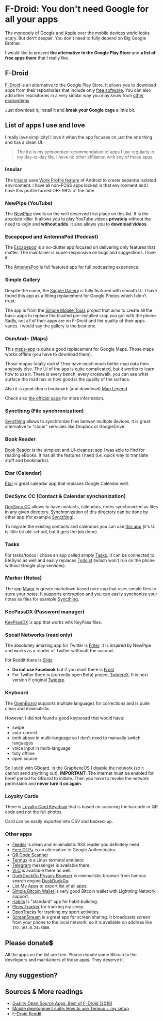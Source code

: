 # F-Droid: You don't need Google for all your apps

The monopoly of Google and Apple over the mobile devices world looks scary. But don\'t despair. You don\'t need to fully depend on Big Google Brother.

I would like to present **the alternative to the Google Play Store** and **a list of free apps there** that I really like.

## F-Droid

[F-Droid](https://f-droid.org/) is an alternative to the Google Play Store. It allows you to download apps from their repositories that include only [free software](https://f-droid.org/en/docs/FAQ_-_General/#why-isnt-my-favourite-app-included). You can also add other repositories in a very similar way you may know from [other ecosystems](https://en.wikipedia.org/wiki/Software_repository).

Just download it, install it and **break your Google cage** a little bit.

## List of apps I use and love

I really love simplicity! I love it when the app focuses on just the one thing and has a clean UI.

> The list is my *opinionated* recommendation of apps I use regularly in my day-to-day life. I have no other affiliation with any of those apps.

### Insular
The [Insular](https://f-droid.org/en/packages/com.oasisfeng.island.fdroid/) uses [Work Profile feature](https://support.google.com/work/android/answer/6191949?hl=en) of Android to create separate isolated environment. I have all non-FOSS apps locked in that environment and I have this profile turned OFF 99% of the time.

### NewPipe (YouTube)

The [NewPipe](https://f-droid.org/en/packages/org.schabi.newpipe/) dwells on the well deserved first place on this list. It is the absolute killer. It allows you to play YouTube videos **privately** without the need to login and **without adds**. It also allows you to **download videos**.

### Escapepod and AntennaPod (Podcast)

The [Escapepod](https://f-droid.org/en/packages/org.y20k.escapepod/) is a no-clutter app focused on delivering only features that matter. The maintainer is super-responsive on bugs and suggestions. I love it.

The [AntennaPod](https://f-droid.org/en/packages/de.danoeh.antennapod/) is full featured app for full podcasting experience. 

### Simple Gallery

Despite the name, the [Simple Gallery](https://f-droid.org/en/packages/com.simplemobiletools.gallery.pro/) is fully featured with smooth UI. I have found this app as a fitting replacement for Google Photos which I don\'t trust.

The app is from the [Simple Mobile Tools](https://www.simplemobiletools.com/) project that aims to create all the basic apps to replace the bloated pre-installed crap you got with the phone. Sadly, not all of their apps are on F-Droid and the quality of their apps varies. I would say the gallery is the best one.

### OsmAnd~ (Maps)
This [maps-app](https://f-droid.org/en/packages/net.osmand.plus/) is quite a good replacement for Google Maps. Those maps works offline (you have to download them).

Those mapps totally rocks! They have much much better map data then anybody else. The UI of the app is quite complicated, but it worths to learn how to use it. There is every bench, every crosswalk, you can see what surface the road has or how good is the quality of the surface.

Also it is good idea o bookmark (and download) [Map Legend](https://osmand.net/help-online/map-legend/). 

Check also [the official page](https://osmand.net/) for more information.

### Syncthing (File synchronization)
[Syncthing](https://f-droid.org/en/packages/com.nutomic.syncthingandroid/) allows to synchronize files betwen multiple devices. It is great alternative to "cloud" servicies like Dropbox or GoogleDrive.

### Book Reader

[Book Reader](https://f-droid.org/en/packages/com.github.axet.bookreader/) is the simplest and UI-cleanest app I was able to find for reading eBooks. It has all the features I need (i.e. quick way to translate stuff and bookmarks).

### Etar (Calendar)

[Etar](https://f-droid.org/en/packages/ws.xsoh.etar/) is great calendar app that replaces Google Calendar well.

### DecSync CC (Contact & Calendar synchonization)
[DecSync CC](https://f-droid.org/en/packages/org.decsync.cc/) allows to have contacts, calendars, notes synchronized as files in any given directory. Synchronization of this directory can be done by other app (for example [Syncthing](https://syncthing.net/)).

To migrate the existing contacts and calendars you can use [this app](https://f-droid.org/en/packages/org.sufficientlysecure.ical/) (it's UI is little bit old-school, but it gets the job done).

### Tasks

For tasks/todos I chose an app called simply [Tasks](https://f-droid.org/en/packages/org.tasks/). It can be connected to EteSync as well and easily replaces [Todoist](https://todoist.com/) (which won\'t run on the phone without Google play services).

### Markor (Notes)
The app [Maror](https://f-droid.org/en/packages/net.gsantner.markor/) is greate markdown based note app that uses simple files to store your notes. It supports encryption and you can easily synchonize your notes as files for example [Syncthing](https://syncthing.net/).

### KeePassDX (Password manager)
[KeePassDX](https://f-droid.org/en/packages/com.kunzisoft.keepass.libre/) is app that works witk KeyPass files.

### Socail Networks (read only)
The absolutely amazing app for Twitter is [Friter](https://f-droid.org/en/packages/com.jonjomckay.fritter/). It is inspired by NewPipe and works as a reader of Twitter witthoutt the account.

For Reddit there is [Slide](https://f-droid.org/en/packages/me.ccrama.redditslide/)

- **Do not use Facebook** but if you must there is [Frost](https://f-droid.org/en/packages/com.pitchedapps.frost/)
- For Twitter there is (currently open Beta) project [TwidereX](https://f-droid.org/en/packages/com.twidere.twiderex/). It is next version if original [Twidere](https://twidere.com/). 

### Keyboard

The [OpenBoard](https://f-droid.org/en/packages/org.dslul.openboard.inputmethod.latin/) supports multiple languages for corrections and is quite clean and minimalistic.

However, I did not found a good keybooad that would have:
- swipe
- auto-correct
- both above in multi-language so I don't need to manually switch languages
- voice input in multi-language
- fully offline
- open source

So I stick with GBoard. In the GrapheneOS I disable the network (so it cannot send anything out). **IMPORTANT**: The internet must be enabled for breef period for GBoard to initiale. Then you have to revoke the network permission and **never turn it on again**.

### Loyalty Cards

There is [Loyalty Card Keychain](https://f-droid.org/en/packages/protect.card_locker/) that is based on scanning the barcode or QR code and not the full photos.

Card can be easily exported into CSV and backed-up.

### Other apps
- [Feeder](https://f-droid.org/en/packages/com.nononsenseapps.feeder/) is clean and minimalistic RSS reader you definitely need.
- [Free OTP+](https://f-droid.org/en/packages/org.liberty.android.freeotpplus/) is an alternative to Google Authenticator.
- [QR Code Scanner](https://f-droid.org/en/packages/com.secuso.privacyFriendlyCodeScanner/)
- [Termux](https://f-droid.org/en/packages/com.termux/) is a Linux terminal emulator.
- [Telegram](https://f-droid.org/en/packages/org.telegram.messenger/) messenger is available there.
- [VLC](https://f-droid.org/en/packages/org.videolan.vlc/) is available there as well.
- [DuckDuckGo Privacy Browser](https://f-droid.org/en/packages/com.duckduckgo.mobile.android/) is minimalistic browser from famous search engine [DuckDuckGo](https://duckduckgo.com/).
- [List My Apps](https://f-droid.org/en/packages/de.onyxbits.listmyapps/) to export list of all apps.
- [ Simple Bitcoin Wallet ](https://f-droid.org/en/packages/com.btcontract.wallet/) is very good Bitcoin wallet with Lightning Network support.
- [Habits](https://f-droid.org/en/packages/org.isoron.uhabits/) is "standard" app for habit-building.
- [Plees Tracker](https://f-droid.org/en/packages/hu.vmiklos.plees_tracker/) for tracking my sleep.
- [OpenTracks](https://f-droid.org/en/packages/de.dennisguse.opentracks/) for tracking my sport activities.
- [ScreanStream](https://www.f-droid.org/en/packages/info.dvkr.screenstream/) is a great app for screen sharing. It broadcasts screen from your phone to the local network, so it is available on address like `192.168.0.24:8080`.

## Please donate💲

All the apps on the list are free. Please donate some Bitcoin to the developers and maintainers of those apps. They deserve it.

## Any suggestion?

## Sources & More readings

- [Quality Open Source Apps: Best of F-Droid (2018)](https://medium.com/@konrad_it/quality-open-source-apps-best-of-f-droid-2018-fca018e59891)
- [Mobile development suite: How to use Termux + my setup](https://medium.com/@konrad_it/mobile-development-suite-how-to-use-termux-my-setup-ede7a5de83)
- [F-Droid Reddit](https://www.reddit.com/r/fdroid/)
